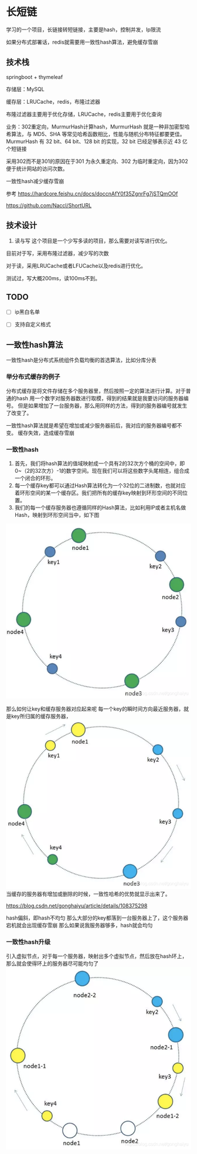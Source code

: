 # 长短链
学习的一个项目，长链接转短链接，主要是hash，控制并发，Ip限流

如果分布式部署话，redis就需要用一致性hash算法，避免缓存雪崩


## 技术栈
springboot + thymeleaf

存储层：MySQL

缓存层：LRUCache，redis，布隆过滤器

布隆过滤器主要用于优化存储，LRUCache，redis主要用于优化查询

业务：302重定向，MurmurHash计算hash，MurmurHash 就是一种非加密型哈希算法，与 MD5、SHA 等常见哈希函数相比，性能与随机分布特征都要更佳。MurmurHash 有 32 bit、64 bit、128 bit 的实现，32 bit 已经足够表示近 43 亿个短链接

采用302而不是301的原因在于301 为永久重定向、302 为临时重定向，因为302便于统计网站的访问次数。

一致性hash减少缓存雪崩


参考
https://hardcore.feishu.cn/docs/doccnAfY0f35ZgnrFg7jSTQmOOf

https://github.com/Naccl/ShortURL


## 技术设计
1. 读与写
这个项目是一个少写多读的项目，那么需要对读写进行优化。

目前对于写，采用布隆过滤器，减少写的次数

对于读，采用LRUCache或者LFUCache以及redis进行优化。


测试过，写大概200ms，读100ms不到。

## TODO
- [ ] ip黑白名单
- [ ] 支持自定义格式


## 一致性hash算法
一致性hash是分布式系统组件负载均衡的首选算法，比如分库分表

### 举分布式缓存的例子
分布式缓存是将文件存储在多个服务器里，然后按照一定的算法进行计算。对于普通的hash
用一个数字对服务器数进行取模，得到的结果就是我要访问的服务器编号。
但是如果增加了一台服务器，那么用同样的方法，得到的服务器编号就发生了改变了。

一致性hash算法就是希望在增加或减少服务器前后，我对应的服务器编号都不变。
缓存失效，造成缓存雪崩



### 一致性hash
1. 首先，我们将hash算法的值域映射成一个具有2的32次方个桶的空间中，即0~（2的32次方）-1的数字空间。现在我们可以将这些数字头尾相连，组合成一个闭合的环形。
2. 每一个缓存key都可以通过Hash算法转化为一个32位的二进制数，也就对应着环形空间的某一个缓存区。我们把所有的缓存key映射到环形空间的不同位置。
3. 我们的每一个缓存服务器也遵循同样的Hash算法，比如利用IP或者主机名做Hash，映射到环形空间当中，如下图

![img.png](img.png)

那么如何让key和缓存服务器对应起来呢
每一个key的瞬时间方向最近服务器，就是key所归属的缓存服务器，
![img_1.png](img_1.png)
当缓存的服务器有增加或删除的时候，一致性哈希的优势就显示出来了。


https://blog.csdn.net/gonghaiyu/article/details/108375298


hash偏斜，即hash不均匀
那么大部分的key都落到一台服务器上了，这个服务器宕机就会出现缓存雪崩
那么如果说我服务器够多，hash就会均匀


### 一致性hash升级
引入虚拟节点，对于每一个服务器，映射出多个虚拟节点，然后放在hash环上，那么就会使得环上的服务器尽可能均匀了
![img_2.png](img_2.png)
